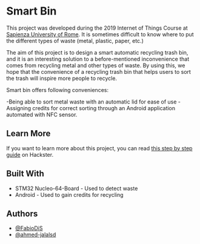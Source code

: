 # Smart Bin

This project was developed during the 2019 Internet of Things Course at [Sapienza University of Rome](https://www.uniroma1.it).
It is sometimes difficult to know where to put the different types of waste (metal, plastic, paper, etc.)

The aim of this project is to design a smart automatic recycling trash bin, and it is an interesting solution to a before-mentioned inconvenience that comes from recycling metal and other types of waste. By using this, we hope that the convenience of a recycling trash bin that helps users to sort the trash will inspire more people to recycle.

Smart bin offers following conveniences:

-Being able to sort metal waste with an automatic lid for ease of use -Assigning credits for correct sorting through an Android application automated with NFC sensor.

## Learn More

If you want to learn more about this project, you can read  [this step by step guide](https://www.hackster.io/separators/smart-trash-bin-e4bad5) on Hackster.

## Built With

  - STM32 Nucleo-64-Board - Used to detect waste
  - Android - Used to gain credits for recycling

## Authors

  - [@FabioDiS](https://github.com/FabioDiS)
  - [@ahmed-jalalsd](https://github.com/ahmed-jalalsd)
